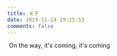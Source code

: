 ```yaml
---
title: 关于
date: 2019-11-14 19:25:53
comments: false
---
```


​     On the way, it's coming, it's coming